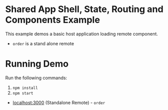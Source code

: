 # Shared App Shell, State, Routing and Components Example

This example demos a basic host application loading remote component.

- `order` is a stand alone remote


# Running Demo
Run the following commands:

1. `npm install`
2. `npm start`


- [localhost:3000](http://localhost:3002/) (Standalone Remote) - `order`